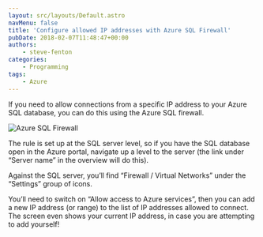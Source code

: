 ```yaml
---
layout: src/layouts/Default.astro
navMenu: false
title: 'Configure allowed IP addresses with Azure SQL Firewall'
pubDate: 2018-02-07T11:48:47+00:00
authors:
    - steve-fenton
categories:
    - Programming
tags:
    - Azure
---
```


If you need to allow connections from a specific IP address to your Azure SQL database, you can do this using the Azure SQL firewall.

![Azure SQL Firewall](/img/2018/02/azure-sql-firewall.png)

The rule is set up at the SQL server level, so if you have the SQL database open in the Azure portal, navigate up a level to the server (the link under “Server name” in the overview will do this).

Against the SQL server, you’ll find “Firewall / Virtual Networks” under the “Settings” group of icons.

You’ll need to switch on “Allow access to Azure services”, then you can add a new IP address (or range) to the list of IP addresses allowed to connect. The screen even shows your current IP address, in case you are attempting to add yourself!